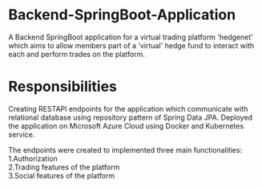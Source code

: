 # Backend-SpringBoot-Application
A Backend SpringBoot application for a virtual trading platform 'hedgenet' which aims to allow members part of a 'virtual' hedge fund to interact with each and perform trades on the platform.

# Responsibilities
Creating RESTAPI endpoints for the application which communicate with relational database using repository pattern of Spring Data JPA. Deployed the application on Microsoft Azure Cloud using Docker and Kubernetes service.

The endpoints were created to implemented three main functionalities: <br />
1.Authorization <br />
2.Trading features of the platform <br />
3.Social features of the platform


